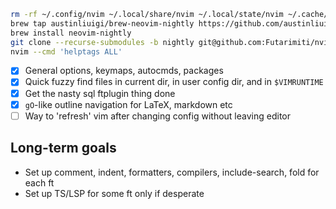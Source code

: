 ```bash
rm -rf ~/.config/nvim ~/.local/share/nvim ~/.local/state/nvim ~/.cache/nvim
brew tap austinliuigi/brew-neovim-nightly https://github.com/austinliuigi/brew-neovim-nightly.git
brew install neovim-nightly
git clone --recurse-submodules -b nightly git@github.com:Futarimiti/nvim.git ~/.config/nvim
nvim --cmd 'helptags ALL'
```

- [x] General options, keymaps, autocmds, packages
- [x] Quick fuzzy find files in current dir, in user config dir, and in `$VIMRUNTIME`
- [x] Get the nasty sql ftplugin thing done
- [x] `gO`-like outline navigation for LaTeX, markdown etc
- [ ] Way to 'refresh' vim after changing config without leaving editor

## Long-term goals

- Set up comment, indent, formatters, compilers, include-search, fold for each ft
- Set up TS/LSP for some ft only if desperate
